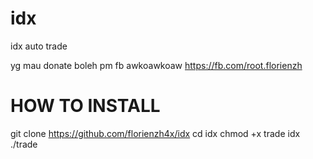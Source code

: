 # idx
 idx auto trade

yg mau donate boleh pm fb awkoawkoaw 
https://fb.com/root.florienzh

# HOW TO INSTALL
git clone https://github.com/florienzh4x/idx
cd idx
chmod +x trade idx
./trade
